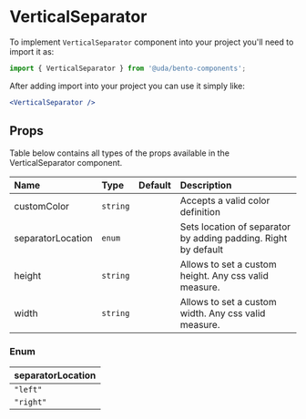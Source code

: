 # VerticalSeparator

To implement `VerticalSeparator` component into your project you'll need to import it as:

```jsx
import { VerticalSeparator } from '@uda/bento-components';
```

After adding import into your project you can use it simply like:

```jsx
<VerticalSeparator />
```

## Props

Table below contains all types of the props available in the VerticalSeparator component.

| Name              | Type     | Default | Description                                                    |
| :---------------- | :------- | :------ | :------------------------------------------------------------- |
| customColor       | `string` |         | Accepts a valid color definition                               |
| separatorLocation | `enum`   |         | Sets location of separator by adding padding. Right by default |
| height            | `string` |         | Allows to set a custom height. Any css valid measure.          |
| width             | `string` |         | Allows to set a custom width. Any css valid measure.           |

### Enum

| separatorLocation |
| :---------------- |
| `"left"`          |
| `"right"`         |
